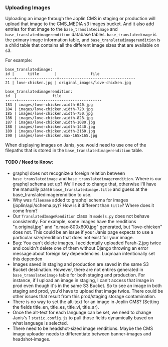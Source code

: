### Uploading Images
Uploading an image through the Joplin CMS in staging or production will upload that image to the CMS_MEDIA s3 images bucket. And it also add entries for that image to the `base_translatedimage` and `base_translatedimagerendition` database tables. `base_translatedimage` is the primary image information table, and `base_translatedimagerendition` is a child table that contains all the different image sizes that are available on s3.

For example:
```
base_translatedimage:
id |      title       |               file
----+------------------+----------------------------------
21 | love-chicken.jpg | original_images/love-chicken.jpg

base_translatedimagerendition:
id  |                file
-----+-------------------------------------
183 | images/love-chicken.width-640.jpg
184 | images/love-chicken.width-720.jpg
185 | images/love-chicken.width-750.jpg
186 | images/love-chicken.width-828.jpg
187 | images/love-chicken.width-1080.jpg
188 | images/love-chicken.width-1440.jpg
189 | images/love-chicken.width-2160.jpg
190 | images/love-chicken.max-165x165.jpg
```

When displaying images on Janis, you would need to use one of the filepaths that is stored in the `base_translatedimagerendition` table.

#### TODO / Need to Know:
- graphql does not recognize a foreign relation between `base_translatedimage` and `base_translatedimagerendition`. Where is our graphql schema set up? We'll need to change that, otherwise I'll have the manually parse `base_translatedimage.title` and guess at the base_translatedimagerendition to use.
- Why was `filename` added to graphql schema for images (joplin/api/schema.py)? How is it different than `title`? Where does it come from?
- Our `TranslatedImageRendition` class in `models.py` does not behave consistently. For example, some images have the renditions "x.original.jpg" and "x.max-800x600.jpg" generated, but "love-chicken" does not. This could be an issue if your Janis page expects to use a particular size/rendition that does not exist for your image.
- Bug: You can't delete images. I accidentally uploaded Farah-2.jpg twice and couldn't delete one of them without Django throwing an error message about foreign key dependencies. Luqmaan intentionally set this dependen
- Images saved in staging and production are saved in the same S3 Bucket destination. However, there are not entires generated in `base_translatedimage` table for both staging and production. For instance, if I upload an image in staging, I can't access that image in prod even though it's in the same S3 Bucket. So to see an image in both staging and prod, you'd have to upload that image twice. There could be other issues that result from this prod/staging storage contamination.
- There is no way to set the alt-text for an image in Joplin CMS? (Setting the fields title_en, title_es, title_vi, title_ar).
- Once the alt-text for each language can be set, we need to change Janis's 1 `static.config.js` to pull those fields dynamically based on what language is selected.
- There need to be headshot-sized image renditions. Maybe the CMS image uploader needs to differentiate between banner-images and headshot-images.
